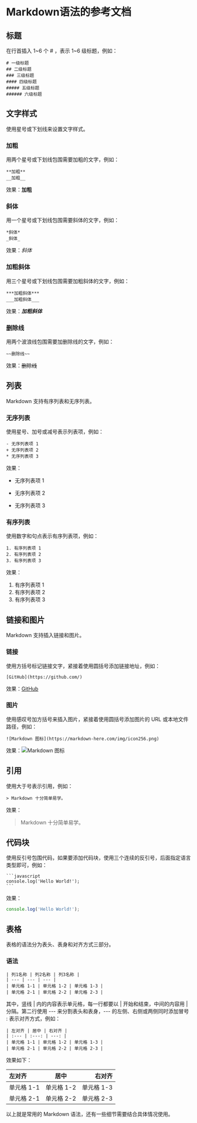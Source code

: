 # Markdown语法的参考文档

## 标题

在行首插入 1~6 个 # ，表示 1~6 级标题，例如：

```
# 一级标题
## 二级标题
### 三级标题
#### 四级标题
##### 五级标题
###### 六级标题
```

## 文字样式

使用星号或下划线来设置文字样式。

### 加粗

用两个星号或下划线包围需要加粗的文字，例如：

```
**加粗**
__加粗__
```

效果：**加粗**

### 斜体

用一个星号或下划线包围需要斜体的文字，例如：

```
*斜体*
_斜体_
```

效果：*斜体*

### 加粗斜体

用三个星号或下划线包围需要加粗斜体的文字，例如：

```
***加粗斜体***
___加粗斜体___
```

效果：***加粗斜体***

### 删除线

用两个波浪线包围需要加删除线的文字，例如：

```
~~删除线~~
```

效果：~~删除线~~

## 列表

Markdown 支持有序列表和无序列表。

### 无序列表

使用星号、加号或减号表示列表项，例如：

```
- 无序列表项 1
+ 无序列表项 2
* 无序列表项 3
```

效果：

- 无序列表项 1
+ 无序列表项 2
* 无序列表项 3

### 有序列表

使用数字和句点表示有序列表项，例如：

```
1. 有序列表项 1
2. 有序列表项 2
3. 有序列表项 3
```

效果：

1. 有序列表项 1
2. 有序列表项 2
3. 有序列表项 3

## 链接和图片

Markdown 支持插入链接和图片。

### 链接

使用方括号标记链接文字，紧接着使用圆括号添加链接地址，例如：

```
[GitHub](https://github.com/)
```

效果：[GitHub](https://github.com/)

### 图片

使用感叹号加方括号来插入图片，紧接着使用圆括号添加图片的 URL 或本地文件路径，例如：

```
![Markdown 图标](https://markdown-here.com/img/icon256.png)
```

效果：![Markdown 图标](https://markdown-here.com/img/icon256.png)

## 引用

使用大于号表示引用，例如：

```
> Markdown 十分简单易学。
```

效果：

> Markdown 十分简单易学。

## 代码块

使用反引号包围代码，如果要添加代码块，使用三个连续的反引号，后面指定语言类型即可，例如：

```
​```javascript
console.log('Hello World!');
​```
```

效果：

```javascript
console.log('Hello World!');
```

## 表格

表格的语法分为表头、表身和对齐方式三部分。

### 语法

```
| 列1名称 | 列2名称 | 列3名称 |
| --- | --- | --- |
| 单元格 1-1 | 单元格 1-2 | 单元格 1-3 |
| 单元格 2-1 | 单元格 2-2 | 单元格 2-3 |
```

其中，竖线 | 内的内容表示单元格，每一行都要以 \| 开始和结束，中间的内容用 \| 分隔。第二行使用 --- 来分割表头和表身，--- 的左侧、右侧或两侧同时添加冒号 : 表示对齐方式，例如：

```
| 左对齐 | 居中 | 右对齐 |
| :--- | :---: | ---: |
| 单元格 1-1 | 单元格 1-2 | 单元格 1-3 |
| 单元格 2-1 | 单元格 2-2 | 单元格 2-3 |
```

效果如下：

| 左对齐 | 居中 | 右对齐 |
| :--- | :---: | ---: |
| 单元格 1-1 | 单元格 1-2 | 单元格 1-3 |
| 单元格 2-1 | 单元格 2-2 | 单元格 2-3 |

以上就是常用的 Markdown 语法，还有一些细节需要结合具体情况使用。